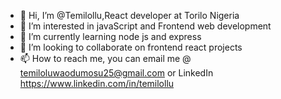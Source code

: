 - 👋 Hi, I’m @Temilollu,React developer at Torilo Nigeria
- 👀 I’m interested in javaScript and Frontend web development
- 🌱 I’m currently learning node js and express
- 💞️ I’m looking to collaborate on frontend react projects
- 📫 How to reach me, you can email me @ temiloluwaodumosu25@gmail.com or LinkedIn https://www.linkedin.com/in/temilollu   

<!---
Temilollu/Temilollu is a ✨ special ✨ repository because its `README.md` (this file) appears on your GitHub profile.
You can click the Preview link to take a look at your changes.
--->
